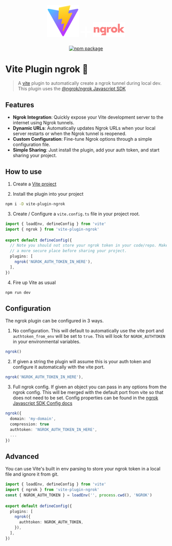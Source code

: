 <div align="center">
  <img src="./public/vite.svg" width="100px"> 
  <span style="font-size:3rem;color:white">➕</span>
  <img src="./public/ngrok.svg" width="100px">
</div>

<p align="center">
  <a href="https://www.npmjs.com/package/vite-plugin-ngrok"><img src="https://img.shields.io/npm/v/vite-plugin-ngrok.svg" alt="npm package"></a>
</p>


# Vite Plugin ngrok 🎉
> A [vite](https://vitejs.dev/) plugin to automatically create a ngrok tunnel during local dev. This plugin uses the [@ngrok/ngrok Javascript SDK](https://ngrok.github.io/ngrok-javascript/index.html)


## Features
- **Ngrok Integration**: Quickly expose your Vite development server to the internet using Ngrok tunnels.
- **Dynamic URLs**: Automatically updates Ngrok URLs when your local server restarts or when the Ngrok tunnel is reopened.
- **Custom Configuration**: Fine-tune Ngrok options through a simple configuration file.
- **Simple Sharing**: Just install the plugin, add your auth token, and start sharing your project.

## How to use

1. Create a [Vite project](https://vitejs.dev/guide/#scaffolding-your-first-vite-project)

2. Install the plugin into your project

```bash
npm i -D vite-plugin-ngrok
```

3. Create / Configure a `vite.config.ts` file in your project root.

```ts
import { loadEnv, defineConfig } from 'vite'
import { ngrok } from 'vite-plugin-ngrok'

export default defineConfig({
  // Note you should not store your ngrok token in your code/repo. Make sure to move this to 
  // a more secure place before sharing your project.
  plugins: [
    ngrok('NGROK_AUTH_TOKEN_IN_HERE'),
  ],
})
```

4. Fire up Vite as usual

```bash
npm run dev
```

## Configuration

The ngrok plugin can be configured in 3 ways. 

1. No configuration. This will default to automatically use the vite port and `authtoken_from_env` will be set to `true`. This will look for `NGROK_AUTHTOKEN` in your environmental variables.

```ts
ngrok()
```

2. If given a string the plugin will assume this is your auth token and configure it automatically with the vite port.

```ts
ngrok('NGROK_AUTH_TOKEN_IN_HERE'),
```

3. Full ngrok config. If given an object you can pass in any options from the ngrok config. This will be merged with the default port from vite so that does not need to be set. Config properties can be found in the [ngrok Javascript SDK Config docs](https://ngrok.github.io/ngrok-javascript/interfaces/Config.html)

```ts
ngrok({
  domain: 'my-domain',
  compression: true
  authtoken: 'NGROK_AUTH_TOKEN_IN_HERE',
  ...
})
```

## Advanced
You can use Vite's built in env parsing to store your ngrok token in a local file and ignore it from git. 


```ts
import { loadEnv, defineConfig } from 'vite'
import { ngrok } from 'vite-plugin-ngrok'
const { NGROK_AUTH_TOKEN } = loadEnv('', process.cwd(), 'NGROK')

export default defineConfig({
  plugins: [
    ngrok({
      authtoken: NGROK_AUTH_TOKEN,
    }),
  ],
})
```